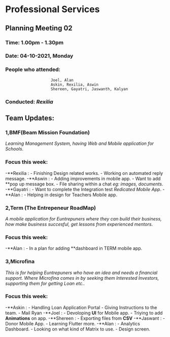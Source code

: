 # Professional Services 
## Planning Meeting 02

### Time: 1.00pm - 1.30pm
### Date: 04-10-2021, Monday
### People who attended: 
                        Joel, Alan
                        Askin, Rexilia, Aswin
                        Shereen, Gayatri, Jaswanth, Kalyan



### Conducted: *Rexilia*

## Team Updates:

### 1,BMF(Beam Mission Foundation)
*Learning Management System, having Web and Mobile application for Schools*.
  
### Focus this week:
-**Rexilia : 
                       - Finishing Design related works.
                       - Working on automated reply  message. 
-**Aswin   : 
                       - Adding improvements in mobile app.
                       - Want to add **pop up message box.
                       - File sharing within a chat *eg: images, documents*.
-**Gayatri :
                       - Want to complete the Integration test *Redicated Mobile App*.
-**Alan    : 
                       - Helping in design for Teachers Mobile app.

### 2,Term (The Entrepeneur RoadMap)
*A mobile application for Euntrepuners where they can build their business, how make business succesful, 
get lessons from experienced mentors*.
   
### Focus this week:
-**Alan    : 
                       - In a plan for adding **dashboard in TERM mobile app.

   
### 3,Microfina
*This is for helping Euntrepuners who have an idea and needs a financial support. Where Microfina comes in by seeking them Interested
Investors, supporting them for getting Loan etc..*
        
### Focus this week:
         
-**Askin   :
                       - Handling Loan Application Portal
                       - Giving Instructions to the team.
                       - Mail Ryan 
-**Joel    : 
                       - Devoloping **UI**  for Mobile app.
                       - Triying to add **Animations** on app.
-**Shereen : 
                       - Exporting files from **CSV**
-**Jaswant :
                       - Donor Mobile App.
                       - Learning Flutter more.
-**Alan    : 
                       - Analytics Dashboard.
                       - Looking on what kind of Matrix to use.
                       - Design screen.



